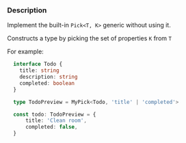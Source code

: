 ### Description
Implement the built-in `Pick<T, K>` generic without using it.

  Constructs a type by picking the set of properties `K` from `T`

  For example:

```ts
  interface Todo {
    title: string
    description: string
    completed: boolean
  }

  type TodoPreview = MyPick<Todo, 'title' | 'completed'>

  const todo: TodoPreview = {
      title: 'Clean room',
      completed: false,
  }
```
